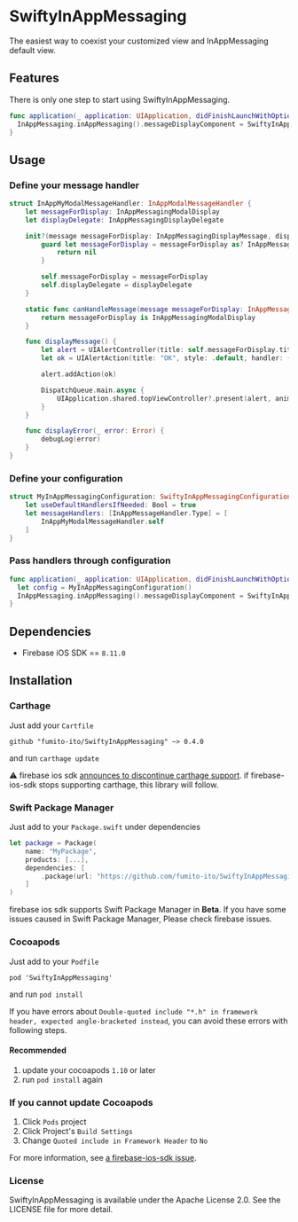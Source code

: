 # SwiftyInAppMessaging

The easiest way to coexist your customized view and InAppMessaging default view.  

## Features

There is only one step to start using SwiftyInAppMessaging.

```swift
func application(_ application: UIApplication, didFinishLaunchWithOptions launchOptions: [UIApplication.LaunchOptionsKey: Any]?) -> Bool {
  InAppMessaging.inAppMessaging().messageDisplayComponent = SwiftyInAppMessaging()
}
```

## Usage

### Define your message handler

```swift
struct InAppMyModalMessageHandler: InAppModalMessageHandler {
    let messageForDisplay: InAppMessagingModalDisplay
    let displayDelegate: InAppMessagingDisplayDelegate

    init?(message messageForDisplay: InAppMessagingDisplayMessage, displayDelegate: InAppMessagingDisplayDelegate) {
        guard let messageForDisplay = messageForDisplay as? InAppMessagingModalDisplay else {
            return nil
        }

        self.messageForDisplay = messageForDisplay
        self.displayDelegate = displayDelegate
    }

    static func canHandleMessage(message messageForDisplay: InAppMessagingDisplayMessage, displayDelegate: InAppMessagingDisplayDelegate) -> Bool {
        return messageForDisplay is InAppMessagingModalDisplay
    }

    func displayMessage() {
        let alert = UIAlertController(title: self.messageForDisplay.title)
        let ok = UIAlertAction(title: "OK", style: .default, handler: { _ in })

        alert.addAction(ok)

        DispatchQueue.main.async {
            UIApplication.shared.topViewController?.present(alert, animated: true, completion: nil)
        }
    }

    func displayError(_ error: Error) {
        debugLog(error)
    }
}
```

### Define your configuration

```swift
struct MyInAppMessagingConfiguration: SwiftyInAppMessagingConfiguration {
    let useDefaultHandlersIfNeeded: Bool = true
    let messageHandlers: [InAppMessageHandler.Type] = [
        InAppMyModalMessageHandler.self
    ]
}
```

### Pass handlers through configuration

```swift
func application(_ application: UIApplication, didFinishLaunchWithOptions launchOptions: [UIApplication.LaunchOptionsKey: Any]?) -> Bool {
  let config = MyInAppMessagingConfiguration()
  InAppMessaging.inAppMessaging().messageDisplayComponent = SwiftyInAppMessaging(with: config)
}
```

## Dependencies

- Firebase iOS SDK == `8.11.0`

## Installation

### Carthage

Just add your `Cartfile`

```
github "fumito-ito/SwiftyInAppMessaging" ~> 0.4.0
```

and run `carthage update`

:warning: firebase ios sdk [announces to discontinue carthage support](https://github.com/firebase/firebase-ios-sdk/discussions/7129). if firebase-ios-sdk stops supporting carthage, this library will follow.

### Swift Package Manager

Just add to your `Package.swift` under dependencies

```swift
let package = Package(
    name: "MyPackage",
    products: [...],
    dependencies: [
        .package(url: "https://github.com/fumito-ito/SwiftyInAppMessaging.git", .upToNextMajor(from: "0.2.1"))
    ]
)
```

firebase ios sdk supports Swift Package Manager in **Beta**. If you have some issues caused in Swift Package Manager, Please check firebase issues.

### Cocoapods

Just add to your `Podfile`

```
pod 'SwiftyInAppMessaging'
```

and run `pod install`

If you have errors about `Double-quoted include "*.h" in framework header, expected angle-bracketed instead`, you can avoid these errors with following steps.

#### Recommended

1. update your cocoapods `1.10` or later
1. run `pod install` again

### If you cannot update Cocoapods

1. Click `Pods` project
1. Click Project's `Build Settings`
1. Change `Quoted include in Framework Header` to `No`

For more information, see [a firebase-ios-sdk issue](https://github.com/firebase/firebase-ios-sdk/issues/5987).

### License

SwiftyInAppMessaging is available under the Apache License 2.0. See the LICENSE file for more detail.
